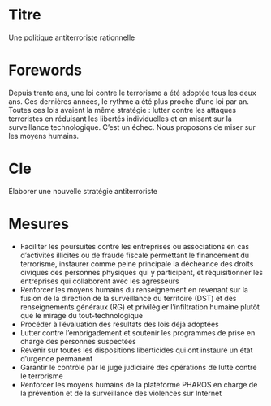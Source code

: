 # Titre
Une politique antiterroriste rationnelle

# Forewords
Depuis trente ans, une loi contre le terrorisme a été adoptée tous les deux ans. Ces dernières années, le rythme a été plus proche d’une loi par an. Toutes ces lois avaient la même stratégie : lutter contre les attaques terroristes en réduisant les libertés individuelles et en misant sur la surveillance technologique. C’est un échec. Nous proposons de miser sur les moyens humains.

# Cle

Élaborer une nouvelle stratégie antiterroriste

# Mesures

* Faciliter les poursuites contre les entreprises ou associations en cas d’activités illicites ou de fraude fiscale permettant le financement du terrorisme, instaurer comme peine principale la déchéance des droits civiques des personnes physiques qui y participent, et réquisitionner les entreprises qui collaborent avec les agresseurs
* Renforcer les moyens humains du renseignement en revenant sur la fusion de la direction de la surveillance du territoire (DST) et des renseignements généraux (RG) et privilégier l’infiltration humaine plutôt que le mirage du tout-technologique
* Procéder à l’évaluation des résultats des lois déjà adoptées
* Lutter contre l’embrigadement et soutenir les programmes de prise en charge des personnes suspectées
* Revenir sur toutes les dispositions liberticides qui ont instauré un état d’urgence permanent
* Garantir le contrôle par le juge judiciaire des opérations de lutte contre le terrorisme
* Renforcer les moyens humains de la plateforme PHAROS en charge de la prévention et de la surveillance des violences sur Internet